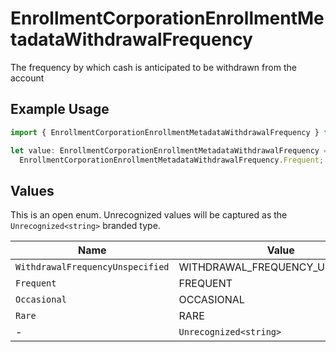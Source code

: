 # EnrollmentCorporationEnrollmentMetadataWithdrawalFrequency

The frequency by which cash is anticipated to be withdrawn from the account

## Example Usage

```typescript
import { EnrollmentCorporationEnrollmentMetadataWithdrawalFrequency } from "@apexfintechsolutions/ascend-sdk/models/components";

let value: EnrollmentCorporationEnrollmentMetadataWithdrawalFrequency =
  EnrollmentCorporationEnrollmentMetadataWithdrawalFrequency.Frequent;
```

## Values

This is an open enum. Unrecognized values will be captured as the `Unrecognized<string>` branded type.

| Name                             | Value                            |
| -------------------------------- | -------------------------------- |
| `WithdrawalFrequencyUnspecified` | WITHDRAWAL_FREQUENCY_UNSPECIFIED |
| `Frequent`                       | FREQUENT                         |
| `Occasional`                     | OCCASIONAL                       |
| `Rare`                           | RARE                             |
| -                                | `Unrecognized<string>`           |
